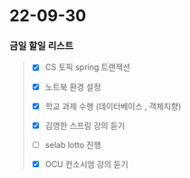 # 22-09-30
### 금일 할일 리스트

> - [x] CS 토픽 spring 트랜잭션
>
> - [x] 노트북 환경 설정
>
> - [x] 학교 과제 수행 (데이터베이스 , 객체지향)
>
> - [x] 김영한 스프링 강의 듣기 
> 
> - [ ] selab lotto 진행
>
> - [x] OCU 컨소시엄 강의 듣기